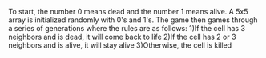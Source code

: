 To start, the number 0 means dead and the number 1 means alive. A 5x5 array is initialized randomly with 0's and 1's.
The game then games through a series of generations where the rules are as follows:
1)If the cell has 3 neighbors and is dead, it will come back to life
2)If the cell has 2 or 3 neighbors and is alive, it will stay alive
3)Otherwise, the cell is killed
